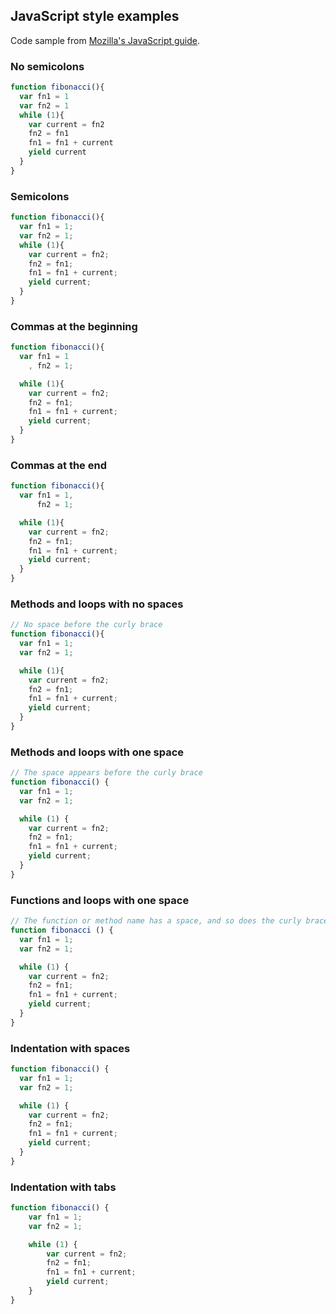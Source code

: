## JavaScript style examples

Code sample from [Mozilla's JavaScript guide](https://developer.mozilla.org/en-US/docs/Web/JavaScript/Guide/Iterators_and_Generators).

### No semicolons

```javascript
function fibonacci(){
  var fn1 = 1
  var fn2 = 1
  while (1){
    var current = fn2
    fn2 = fn1
    fn1 = fn1 + current
    yield current
  }
}
```

### Semicolons

```javascript
function fibonacci(){
  var fn1 = 1;
  var fn2 = 1;
  while (1){
    var current = fn2;
    fn2 = fn1;
    fn1 = fn1 + current;
    yield current;
  }
}
```

### Commas at the beginning

```javascript
function fibonacci(){
  var fn1 = 1
    , fn2 = 1;

  while (1){
    var current = fn2;
    fn2 = fn1;
    fn1 = fn1 + current;
    yield current;
  }
}
```

### Commas at the end

```javascript
function fibonacci(){
  var fn1 = 1,
      fn2 = 1;

  while (1){
    var current = fn2;
    fn2 = fn1;
    fn1 = fn1 + current;
    yield current;
  }
}
```

### Methods and loops with no spaces

```javascript
// No space before the curly brace
function fibonacci(){
  var fn1 = 1;
  var fn2 = 1;

  while (1){
    var current = fn2;
    fn2 = fn1;
    fn1 = fn1 + current;
    yield current;
  }
}
```

### Methods and loops with one space

```javascript
// The space appears before the curly brace
function fibonacci() {
  var fn1 = 1;
  var fn2 = 1;

  while (1) {
    var current = fn2;
    fn2 = fn1;
    fn1 = fn1 + current;
    yield current;
  }
}
```

### Functions and loops with one space

```javascript
// The function or method name has a space, and so does the curly brace
function fibonacci () {
  var fn1 = 1;
  var fn2 = 1;

  while (1) {
    var current = fn2;
    fn2 = fn1;
    fn1 = fn1 + current;
    yield current;
  }
}
```

### Indentation with spaces

```javascript
function fibonacci() {
  var fn1 = 1;
  var fn2 = 1;

  while (1) {
    var current = fn2;
    fn2 = fn1;
    fn1 = fn1 + current;
    yield current;
  }
}
```

### Indentation with tabs

```javascript
function fibonacci() {
	var fn1 = 1;
	var fn2 = 1;

	while (1) {
		var current = fn2;
		fn2 = fn1;
		fn1 = fn1 + current;
		yield current;
	}
}
```
